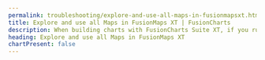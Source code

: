```yaml
---
permalink: troubleshooting/explore-and-use-all-maps-in-fusionmapsxt.html
title: Explore and use all Maps in FusionMaps XT | FusionCharts
description: When building charts with FusionCharts Suite XT, if you run into errors, you can use our troubleshooting to trace such errors
heading: Explore and use all Maps in FusionMaps XT
chartPresent: false
---
```


